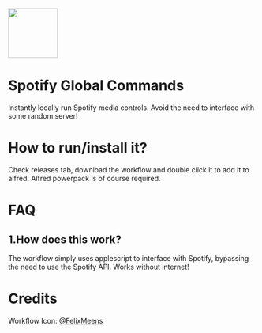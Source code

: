 <h1>
<img src="https://media.macosicons.com/parse/files/macOSicons/5c3276837ae2b75b1d7a8a3cef29e5ca_low_res_Spotify.png" width="100">
</h1>
<h1>
Spotify Global Commands
</h1>
Instantly locally run Spotify media controls. Avoid the need to interface with some random server!

# How to run/install it?
Check releases tab, download the workflow and double click it to add it to alfred.
Alfred powerpack is of course required.

# FAQ
## 1.How does this work?
The workflow simply uses applescript to interface with Spotify, bypassing the need to use the Spotify API. Works without internet!  

# Credits
Workflow Icon: [@FelixMeens](https://twitter.com/FelixMeens)  


